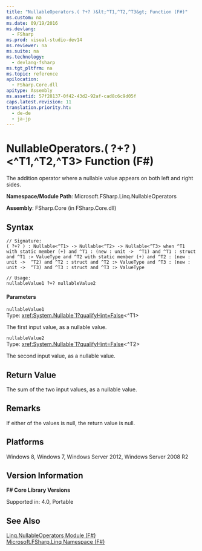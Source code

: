```yaml
---
title: "NullableOperators.( ?+? )&lt;^T1,^T2,^T3&gt; Function (F#)"
ms.custom: na
ms.date: 09/19/2016
ms.devlang: 
  - FSharp
ms.prod: visual-studio-dev14
ms.reviewer: na
ms.suite: na
ms.technology: 
  - devlang-fsharp
ms.tgt_pltfrm: na
ms.topic: reference
apilocation: 
  - FSharp.Core.dll
apitype: Assembly
ms.assetid: 57f28137-0f42-43d2-92af-cad8c6c9d05f
caps.latest.revision: 11
translation.priority.ht: 
  - de-de
  - ja-jp
---
```

# NullableOperators.( ?+? )&lt;^T1,^T2,^T3&gt; Function (F#)
The addition operator where a nullable value appears on both left and right sides.  
  
 **Namespace/Module Path**: Microsoft.FSharp.Linq.NullableOperators  
  
 **Assembly**: FSharp.Core (in FSharp.Core.dll)  
  
## Syntax  
  
```  
// Signature:  
( ?+? ) : Nullable<^T1> -> Nullable<^T2> -> Nullable<^T3> when ^T1 with static member (+) and ^T1 : (new : unit ->  ^T1) and ^T1 : struct and ^T1 :> ValueType and ^T2 with static member (+) and ^T2 : (new : unit ->  ^T2) and ^T2 : struct and ^T2 :> ValueType and ^T3 : (new : unit ->  ^T3) and ^T3 : struct and ^T3 :> ValueType  
  
// Usage:  
nullableValue1 ?+? nullableValue2  
```  
  
#### Parameters  
 `nullableValue1`  
 Type: <xref:System.Nullable`1?qualifyHint=False><^T1>  
  
 The first input value, as a nullable value.  
  
 `nullableValue2`  
 Type: <xref:System.Nullable`1?qualifyHint=False><^T2>  
  
 The second input value, as a nullable value.  
  
## Return Value  
 The sum of the two input values, as a nullable value.  
  
## Remarks  
 If either of the values is null, the return value is null.  
  
## Platforms  
 Windows 8, Windows 7, Windows Server 2012, Windows Server 2008 R2  
  
## Version Information  
 **F# Core Library Versions**  
  
 Supported in: 4.0, Portable  
  
## See Also  
 [Linq.NullableOperators Module (F#)](../vs140/Linq.NullableOperators-Module--F#-.md)   
 [Microsoft.FSharp.Linq Namespace (F#)](../vs140/Microsoft.FSharp.Linq-Namespace--F#-.md)